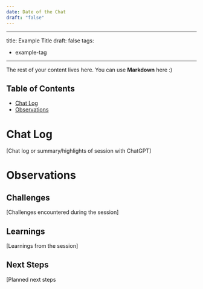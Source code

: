 ```yaml
---
date: Date of the Chat
draft: "false"
---
```

---
title: Example Title
draft: false
tags:
  - example-tag
---
 
The rest of your content lives here. You can use **Markdown** here :)
## Table of Contents
- [Chat Log](#chat-log)
- [Observations](#observations)

# Chat Log
[Chat log or summary/highlights of  session with ChatGPT]

# Observations
## Challenges
[Challenges encountered during the session]

## Learnings
[Learnings from the session]

## Next Steps
[Planned next steps